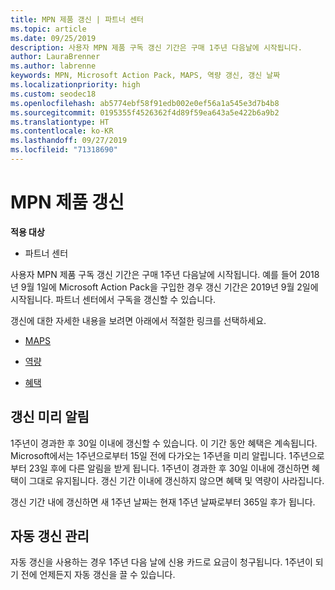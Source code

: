 ```yaml
---
title: MPN 제품 갱신 | 파트너 센터
ms.topic: article
ms.date: 09/25/2019
description: 사용자 MPN 제품 구독 갱신 기간은 구매 1주년 다음날에 시작됩니다.
author: LauraBrenner
ms.author: labrenne
keywords: MPN, Microsoft Action Pack, MAPS, 역량 갱신, 갱신 날짜
ms.localizationpriority: high
ms.custom: seodec18
ms.openlocfilehash: ab5774ebf58f91edb002e0ef56a1a545e3d7b4b8
ms.sourcegitcommit: 0195355f4526362f4d89f59ea643a5e422b6a9b2
ms.translationtype: HT
ms.contentlocale: ko-KR
ms.lasthandoff: 09/27/2019
ms.locfileid: "71318690"
---
```

# <a name="renew-your-mpn-offers"></a>MPN 제품 갱신

**적용 대상**

- 파트너 센터

사용자 MPN 제품 구독 갱신 기간은 구매 1주년 다음날에 시작됩니다. 예를 들어 2018년 9월 1일에 Microsoft Action Pack을 구입한 경우 갱신 기간은 2019년 9월 2일에 시작됩니다. 파트너 센터에서 구독을 갱신할 수 있습니다.

갱신에 대한 자세한 내용을 보려면 아래에서 적절한 링크를 선택하세요.

- [MAPS](mpn-get-action-pack.md)

- [역량](learn-about-competencies.md)

- [혜택](manage-your-partner-network-benefits.md)

## <a name="renewal-reminders"></a>갱신 미리 알림

1주년이 경과한 후 30일 이내에 갱신할 수 있습니다. 이 기간 동안 혜택은 계속됩니다. Microsoft에서는 1주년으로부터 15일 전에 다가오는 1주년을 미리 알립니다. 1주년으로부터 23일 후에 다른 알림을 받게 됩니다. 1주년이 경과한 후 30일 이내에 갱신하면 혜택이 그대로 유지됩니다. 갱신 기간 이내에 갱신하지 않으면 혜택 및 역량이 사라집니다.

갱신 기간 내에 갱신하면 새 1주년 날짜는 현재 1주년 날짜로부터 365일 후가 됩니다.

## <a name="manage-auto-renewal"></a>자동 갱신 관리

자동 갱신을 사용하는 경우 1주년 다음 날에 신용 카드로 요금이 청구됩니다. 1주년이 되기 전에 언제든지 자동 갱신을 끌 수 있습니다.
